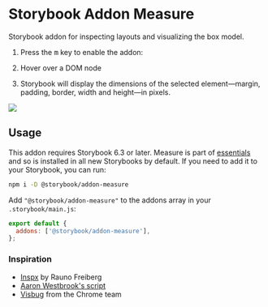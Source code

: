 # Storybook Addon Measure

Storybook addon for inspecting layouts and visualizing the box model.

1. Press the <kbd>m</kbd> key to enable the addon:

2. Hover over a DOM node

3. Storybook will display the dimensions of the selected element—margin, padding, border, width and height—in pixels.

![](https://user-images.githubusercontent.com/42671/119589961-dff9b380-bda1-11eb-9550-7ae28bc70bf4.gif)

## Usage

This addon requires Storybook 6.3 or later. Measure is part of [essentials](https://storybook.js.org/docs/essentials/introduction) and so is installed in all new Storybooks by default. If you need to add it to your Storybook, you can run:

```sh
npm i -D @storybook/addon-measure
```

Add `"@storybook/addon-measure"` to the addons array in your `.storybook/main.js`:

```js
export default {
  addons: ['@storybook/addon-measure'],
};
```

### Inspiration

- [Inspx](https://github.com/raunofreiberg/inspx) by Rauno Freiberg
- [Aaron Westbrook's script](https://gist.github.com/awestbro/e668c12662ad354f02a413205b65fce7)
- [Visbug](https://visbug.web.app/) from the Chrome team
